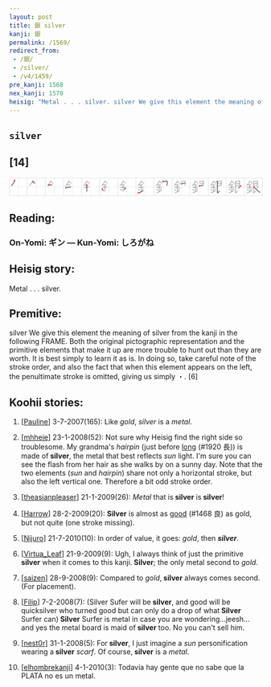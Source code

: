 ```yaml
---
layout: post
title: 銀 silver
kanji: 銀
permalink: /1569/
redirect_from:
 - /銀/
 - /silver/
 - /v4/1459/
pre_kanji: 1568
nex_kanji: 1570
heisig: "Metal . . . silver. silver We give this element the meaning of silver from the kanji in the following FRAME. Both the original pictographic representation and the primitive elements that make it up are more trouble to hunt out than they are worth. It is best simply to learn it as is. In doing so, take careful note of the stroke order, and also the fact that when this element appears on the left, the penultimate stroke is omitted, giving us simply ・. [6]"
---
```


## `silver`

## [14]

<div class="stroke"><img src="../images/E98A80.png" /></div>

## Reading:

### On-Yomi: ギン &mdash; Kun-Yomi: しろがね

## Heisig story:

Metal . . . silver.

## Premitive:

silver We give this element the meaning of silver from the kanji in the following FRAME. Both the original pictographic representation and the primitive elements that make it up are more trouble to hunt out than they are worth. It is best simply to learn it as is. In doing so, take careful note of the stroke order, and also the fact that when this element appears on the left, the penultimate stroke is omitted, giving us simply ・. [6]

## Koohii stories:

1) [<a href="http://kanji.koohii.com/profile/Pauline">Pauline</a>] 3-7-2007(165): Like <em>gold</em>, <em>silver</em> is a <em>metal</em>.

2) [<a href="http://kanji.koohii.com/profile/mhheie">mhheie</a>] 23-1-2008(52): Not sure why Heisig find the right side so troublesome. My grandma&#039;s <em>hairpin</em> (just before <a href="../v4/1920">long</a> (#1920 長)) is made of<strong> silver</strong>, the metal that best reflects <em>sun</em> light. I&#039;m sure you can see the flash from her hair as she walks by on a sunny day. Note that the two elements (<em>sun</em> and <em>hairpin</em>) share not only a horizontal stroke, but also the left vertical one. Therefore a bit odd stroke order.

3) [<a href="http://kanji.koohii.com/profile/theasianpleaser">theasianpleaser</a>] 21-1-2009(26): <em>Metal</em> that is<strong> silver</strong> is<strong> silver</strong>!

4) [<a href="http://kanji.koohii.com/profile/Harrow">Harrow</a>] 28-2-2009(20): <strong>Silver</strong> is almost as <a href="../v4/1468">good</a> (#1468 良) as gold, but not quite (one stroke missing).

5) [<a href="http://kanji.koohii.com/profile/Nijuro">Nijuro</a>] 21-7-2010(10): In order of value, it goes: <em>gold</em>, then <em><strong>silver</strong></em>.

6) [<a href="http://kanji.koohii.com/profile/Virtua_Leaf">Virtua_Leaf</a>] 21-9-2009(9): Ugh, I always think of just the primitive<strong> silver</strong> when it comes to this kanji.<strong> Silver</strong>; the only metal second to <em>gold</em>.

7) [<a href="http://kanji.koohii.com/profile/saizen">saizen</a>] 28-9-2008(9): Compared to <em>gold</em>,<strong> silver</strong> always comes second. (For placement).

8) [<a href="http://kanji.koohii.com/profile/Filip">Filip</a>] 7-2-2008(7): (Silver Sufer will be<strong> silver</strong>, and good will be quicksilver who turned good but can only do a drop of what<strong> Silver</strong> Surfer can)<strong> Silver</strong> Surfer is metal in case you are wondering...jeesh... and yes the metal board is maid of<strong> silver</strong> too. No you can&#039;t sell him.

9) [<a href="http://kanji.koohii.com/profile/nest0r">nest0r</a>] 31-1-2008(5): For<strong> silver</strong>, I just imagine a <em>sun</em> personification wearing a<strong> silver</strong> <em>scarf</em>. Of course,<strong> silver</strong> is a <em>metal</em>.

10) [<a href="http://kanji.koohii.com/profile/elhombrekanji">elhombrekanji</a>] 4-1-2010(3): Todavía hay gente que no sabe que la PLATA no es un metal.

